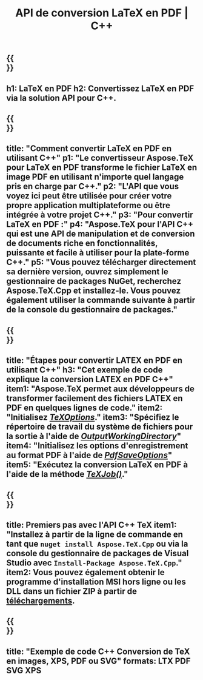 ﻿---
translation: true
template: /_templates/_conversion-child-cpp.md
title: API de conversion LaTeX en PDF | C++
description: Fonctionnalité de conversion LaTeX en PDF. Intégrez cette bibliothèque C++ sur site dans votre projet ou utilisez des applications multiplateformes pour convertir LaTeX en PDF.
keywords: latex en pdf api cpp, latex2pdf intègre c++
url: /cpp/conversion/latex-to-pdf/
family: tex
platformtag: cpp
feature: conversion
informat: LATEX
outformat: PDF
otherformats: BMP PNG JPEG TIFF SVG XPS
---

{{<section banner>}}
---
h1: LaTeX en PDF
h2: Convertissez LaTeX en PDF via la solution API pour C++.
---

{{<section overview>}}
---
title: "Comment convertir LaTeX en PDF en utilisant C++"
p1: "Le convertisseur Aspose.TeX pour LaTeX en PDF transforme le fichier LaTeX en image PDF en utilisant n'importe quel langage pris en charge par C++."
p2: "L'API que vous voyez ici peut être utilisée pour créer votre propre application multiplateforme ou être intégrée à votre projet C++."
p3: "Pour convertir LaTeX en PDF :"
p4: "Aspose.TeX pour l'API C++ qui est une API de manipulation et de conversion de documents riche en fonctionnalités, puissante et facile à utiliser pour la plate-forme C++."
p5: "Vous pouvez télécharger directement sa dernière version, ouvrez simplement le gestionnaire de packages NuGet, recherchez Aspose.TeX.Cpp et installez-le. Vous pouvez également utiliser la commande suivante à partir de la console du gestionnaire de packages."
---

{{<section feature1>}}
---
title: "Étapes pour convertir LATEX en PDF en utilisant C++"
h3: "Cet exemple de code explique la conversion LATEX en PDF C++"
item1: "Aspose.TeX permet aux développeurs de transformer facilement des fichiers LATEX en PDF en quelques lignes de code."
item2: "Initialisez [*TeXOptions*](https://reference.aspose.com/tex/cpp/class/aspose.te_x.te_x_options)."
item3: "Spécifiez le répertoire de travail du système de fichiers pour la sortie à l'aide de [*OutputWorkingDirectory*](https://reference.aspose.com/tex/cpp/class/aspose.te_x.te_x_options#aa4f4ea6dab7db5ba1b40800495f16f63)"
item4: "Initialisez les options d'enregistrement au format PDF à l'aide de [*PdfSaveOptions*](https://reference.aspose.com/tex/cpp/class/aspose.te_x.presentation.image.pdf_save_options)"
item5: "Exécutez la conversion LaTeX en PDF à l'aide de la méthode [*TeXJob()*](https://reference.aspose.com/tex/cpp/class/aspose.te_x.te_x_job)."
---

{{<section feature2>}}
---
title: Premiers pas avec l'API C++ TeX
item1: "Installez à partir de la ligne de commande en tant que ```nuget install Aspose.TeX.Cpp``` ou via la console du gestionnaire de packages de Visual Studio avec ```Install-Package Aspose.TeX.Cpp```."
item2: Vous pouvez également obtenir le programme d'installation MSI hors ligne ou les DLL dans un fichier ZIP à partir de [téléchargements](https://releases.aspose.com/tex/cpp).
---

{{<section widget>}}
---
title: "Exemple de code C++ Conversion de TeX en images, XPS, PDF ou SVG"
formats: LTX PDF SVG XPS
---
